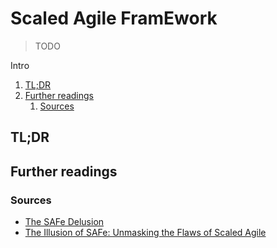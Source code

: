 # Scaled Agile FramEwork

> TODO

Intro

<!-- Remove this line to uncomment if used
## Table of contents <!-- omit in toc -->

1. [TL;DR](#tldr)
1. [Further readings](#further-readings)
   1. [Sources](#sources)

## TL;DR

<!-- Uncomment if used
<details>
  <summary>Setup</summary>

```sh
```

</details>
-->

<!-- Uncomment if used
<details>
  <summary>Usage</summary>

```sh
```

</details>
-->

<!-- Uncomment if used
<details>
  <summary>Real world use cases</summary>

```sh
```

</details>
-->

## Further readings

### Sources

- [The SAFe Delusion]
- [The Illusion of SAFe: Unmasking the Flaws of Scaled Agile]

<!--
  Reference
  ═╬═Time══
  -->

<!-- In-article sections -->
<!-- Knowledge base -->
<!-- Files -->
<!-- Upstream -->
<!-- Others -->
[The Illusion of SAFe: Unmasking the Flaws of Scaled Agile]: https://medium.com/agileinsider/the-illusion-of-safe-unmasking-the-flaws-of-scaled-agile-5b0df6ef77e3
[The SAFe Delusion]: https://safedelusion.com/
